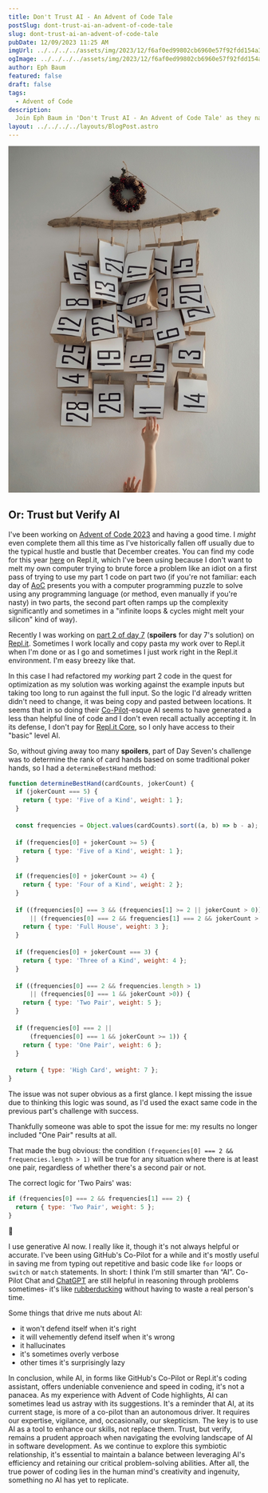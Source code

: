 ```yaml
---
title: Don't Trust AI - An Advent of Code Tale
postSlug: dont-trust-ai-an-advent-of-code-tale
slug: dont-trust-ai-an-advent-of-code-tale
pubDate: 12/09/2023 11:25 AM
imgUrl: ../../../../assets/img/2023/12/f6af0ed99802cb6960e57f92fdd154a3ffb03a21.jpeg
ogImage: ../../../../assets/img/2023/12/f6af0ed99802cb6960e57f92fdd154a3ffb03a21.jpeg
author: Eph Baum
featured: false
draft: false
tags:
  - Advent of Code
description:
  Join Eph Baum in 'Don't Trust AI - An Advent of Code Tale' as they navigate the Advent of Code 2023. Despite the December rush, Eph is determined to complete all puzzles. This post shares an intriguing incident where an AI-generated code line proves less than helpful. Eph's journey underscores the importance of verifying AI suggestions, especially when optimizing code. Dive in to explore the challenges and triumphs of coding puzzles, and the role of AI in this process. - GitHub CoPilot
layout: ../../../../layouts/BlogPost.astro
---
```


![Featured Image](../../../../assets/img/2023/12/f6af0ed99802cb6960e57f92fdd154a3ffb03a21.jpeg)

Or: Trust but Verify AI
-----------------------

I've been working on [Advent of Code 2023](https://adventofcode.com/) and having a good time. I _might_ even complete them all this time as I've historically fallen off usually due to the typical hustle and bustle that December creates. You can find my code for this year [here](https://replit.com/@ephbaum?path=folder/Advent%20of%20Code%202023) on Repl.it, which I've been using because I don't want to melt my own computer trying to brute force a problem like an idiot on a first pass of trying to use my part 1 code on part two (if you're not familiar: each day of [AoC](https://en.wikipedia.org/wiki/Advent_of_Code) presents you with a computer programming puzzle to solve using any programming language (or method, even manually if you're nasty) in two parts, the second part often ramps up the complexity significantly and sometimes in a "infinite loops & cycles might melt your silicon" kind of way).

Recently I was working on [part 2 of day 7](https://replit.com/@ephbaum/Advent-of-Code-2023-Day-7-Part-1-NodeJS) (**spoilers** for day 7's solution) on [Repl.it](https://replit.com/). Sometimes I work locally and copy pasta my work over to Repl.it when I'm done or as I go and sometimes I just work right in the Repl.it environment. I'm easy breezy like that.

In this case I had refactored my _working_ part 2 code in the quest for optimization as my solution was working against the example inputs but taking too long to run against the full input. So the logic I'd already written didn't need to change, it was being copy and pasted between locations. It seems that in so doing their [Co-Pilot](https://github.com/features/copilot)\-esque AI seems to have generated a less than helpful line of code and I don't even recall actually accepting it. In its defense, I don't pay for [Repl.it Core](https://replit.com/replit-core), so I only have access to their "basic" level AI.

So, without giving away too many **spoilers**, part of Day Seven's challenge was to determine the rank of card hands based on some traditional poker hands, so I had a `determineBestHand` method:

```js
function determineBestHand(cardCounts, jokerCount) {
  if (jokerCount === 5) {
    return { type: 'Five of a Kind', weight: 1 };
  }

  const frequencies = Object.values(cardCounts).sort((a, b) => b - a);

  if (frequencies[0] + jokerCount >= 5) {
    return { type: 'Five of a Kind', weight: 1 };
  }
  
  if (frequencies[0] + jokerCount >= 4) {
    return { type: 'Four of a Kind', weight: 2 };
  }

  if ((frequencies[0] === 3 && (frequencies[1] >= 2 || jokerCount > 0)) 
      || (frequencies[0] === 2 && frequencies[1] === 2 && jokerCount > 0)) {
    return { type: 'Full House', weight: 3 };
  }

  if (frequencies[0] + jokerCount === 3) {
    return { type: 'Three of a Kind', weight: 4 };
  }

  if ((frequencies[0] === 2 && frequencies.length > 1)
      || (frequencies[0] === 1 && jokerCount >0)) {
    return { type: 'Two Pair', weight: 5 };
  }

  if (frequencies[0] === 2 || 
      (frequencies[0] === 1 && jokerCount >= 1)) {
    return { type: 'One Pair', weight: 6 };
  }

  return { type: 'High Card', weight: 7 };
}
```

The issue was not super obvious as a first glance. I kept missing the issue due to thinking this logic was sound, as I'd used the exact same code in the previous part's challenge with success.

Thankfully someone was able to spot the issue for me: my results no longer included "One Pair" results at all.

That made the bug obvious: the condition `(frequencies[0] === 2 && frequencies.length > 1)` will be true for any situation where there is at least one pair, regardless of whether there's a second pair or not.

The correct logic for 'Two Pairs' was:

```js
if (frequencies[0] === 2 && frequencies[1] === 2) {
  return { type: 'Two Pair', weight: 5 };
}
```

🤦

I use generative AI now. I really like it, though it's not always helpful or accurate. I've been using GitHub's Co-Pilot for a while and it's mostly useful in saving me from typing out repetitive and basic code like `for` loops or `switch` or `match` statements. In short: I think I'm still smarter than “AI”. Co-Pilot Chat and [ChatGPT](https://openai.com/chatgpt) are still helpful in reasoning through problems sometimes- it's like [rubberducking](https://en.wikipedia.org/wiki/Rubber_duck_debugging) without having to waste a real person's time.

Some things that drive me nuts about AI:

* it won't defend itself when it's right
* it will vehemently defend itself when it's wrong
* it hallucinates
* it's sometimes overly verbose
* other times it's surprisingly lazy

In conclusion, while AI, in forms like GitHub's Co-Pilot or Repl.it's coding assistant, offers undeniable convenience and speed in coding, it's not a panacea. As my experience with Advent of Code highlights, AI can sometimes lead us astray with its suggestions. It's a reminder that AI, at its current stage, is more of a co-pilot than an autonomous driver. It requires our expertise, vigilance, and, occasionally, our skepticism. The key is to use AI as a tool to enhance our skills, not replace them. Trust, but verify, remains a prudent approach when navigating the evolving landscape of AI in software development. As we continue to explore this symbiotic relationship, it's essential to maintain a balance between leveraging AI's efficiency and retaining our critical problem-solving abilities. After all, the true power of coding lies in the human mind's creativity and ingenuity, something no AI has yet to replicate.
